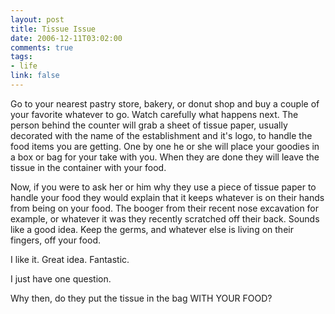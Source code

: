 ```yaml
--- 
layout: post
title: Tissue Issue
date: 2006-12-11T03:02:00
comments: true
tags:
- life
link: false
---
```

Go to your nearest pastry store, bakery, or donut shop and buy a couple of your favorite whatever to go. Watch carefully what happens next. The person behind the counter will grab a sheet of tissue paper, usually decorated with the name of the establishment and it's logo, to handle the food items you are getting. One by one he or she will place your goodies in a box or bag for your take with you. When they are done they will leave the tissue in the container with your food.

Now, if you were to ask her or him why they use a piece of tissue paper to handle your food they would explain that it keeps whatever is on their hands from being on your food. The booger from their recent nose excavation for example, or whatever it was they recently scratched off their back. Sounds like a good idea. Keep the germs, and whatever else is living on their fingers, off your food.

I like it. Great idea. Fantastic.

I just have one question.

Why then, do they put the tissue in the bag WITH YOUR FOOD?
